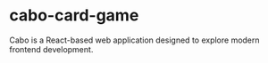 # cabo-card-game
Cabo is a React-based web application designed to explore modern frontend development.  
